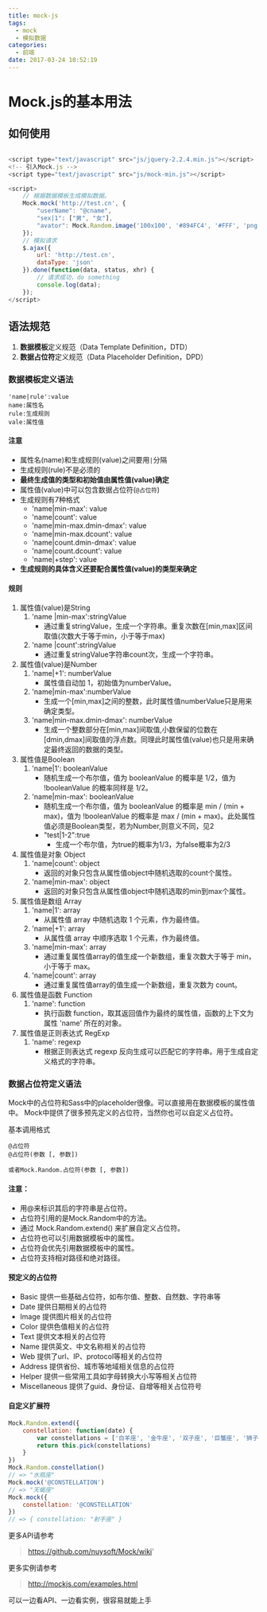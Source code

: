 ```yaml
---
title: mock-js
tags:
  - mock
  - 模拟数据
categories:
  - 前端
date: 2017-03-24 10:52:19
---
```


# Mock.js的基本用法

## 如何使用

```javascript

<script type="text/javascript" src="js/jquery-2.2.4.min.js"></script>
<!-- 引入Mock.js -->
<script type="text/javascript" src="js/mock-min.js"></script>

<script>
    // 根据数据模板生成模拟数据。
    Mock.mock('http://test.cn', {
        "userName": "@cname",
        "sex|1": ["男", "女"],
        "avator": Mock.Random.image('100x100', '#894FC4', '#FFF', 'png', '头像')
    });
    // 模拟请求
    $.ajax({
        url: 'http://test.cn',
        dataType: 'json'
    }).done(function(data, status, xhr) {
        // 请求成功，do something
        console.log(data);
    });
</script>

```

## 语法规范

1. **数据模板**定义规范（Data Template Definition，DTD）
2. **数据占位符**定义规范（Data Placeholder Definition，DPD） 

### 数据模板定义语法

```
'name|rule':value
name:属性名
rule:生成规则
vale:属性值
```

#### 注意
- 属性名(name)和生成规则(value)之间要用`|`分隔
- 生成规则(rule)不是必须的
- **最终生成值的类型和初始值由属性值(value)确定**
- 属性值(value)中可以包含数据占位符(`@占位符`)
- 生成规则有7种格式
    - 'name|min-max': value
    - 'name|count': value
    - 'name|min-max.dmin-dmax': value
    - 'name|min-max.dcount': value
    - 'name|count.dmin-dmax': value
    - 'name|count.dcount': value
    - 'name|+step': value
- **生成规则的具体含义还要配合属性值(value)的类型来确定**

#### 规则
1. 属性值(value)是String
    1. 'name |min-max':stringValue
        - 通过重复stringValue，生成一个字符串。重复次数在[min,max]区间取值(次数大于等于min，小于等于max)
    2. 'name |count':stringValue
        - 通过重复stringValue字符串count次，生成一个字符串。
2. 属性值(value)是Number
    1. 'name|+1': numberValue
        - 属性值自动加 1，初始值为numberValue。
    2. 'name|min-max':numberValue
        - 生成一个[min,max]之间的整数，此时属性值numberValue只是用来确定类型。
    3. 'name|min-max.dmin-dmax': numberValue
        - 生成一个整数部分在[min,max]间取值,小数保留的位数在[dmin,dmax]间取值的浮点数。同理此时属性值(value)也只是用来确定最终返回的数据的类型。
3. 属性值是Boolean
    1. 'name|1': booleanValue
        - 随机生成一个布尔值，值为 booleanValue 的概率是 1/2，值为 !booleanValue 的概率同样是 1/2。
    2. 'name|min-max': booleanValue
        - 随机生成一个布尔值，值为 booleanValue 的概率是 min / (min + max)，值为 !booleanValue 的概率是 max / (min + max)。此处属性值必须是Boolean类型，若为Number,则意义不同，见2
        - "test|1-2":true
            - 生成一个布尔值，为true的概率为1/3，为false概率为2/3
4. 属性值是对象 Object
    1. 'name|count': object
        - 返回的对象只包含从属性值object中随机选取的count个属性。
    2. 'name|min-max': object
        - 返回的对象只包含从属性值object中随机选取的min到max个属性。
5. 属性值是数组 Array
    1. 'name|1': array
        - 从属性值 array 中随机选取 1 个元素，作为最终值。
    2. 'name|+1': array
        - 从属性值 array 中顺序选取 1 个元素，作为最终值。
    3. 'name|min-max': array
        - 通过重复属性值array的值生成一个新数组，重复次数大于等于 min，小于等于 max。
    4. 'name|count': array
        - 通过重复属性值array的值生成一个新数组，重复次数为 count。 
6. 属性值是函数 Function
    1. 'name': function
        - 执行函数 function，取其返回值作为最终的属性值，函数的上下文为属性 'name' 所在的对象。
7. 属性值是正则表达式 RegExp
    1. 'name': regexp
        - 根据正则表达式 regexp 反向生成可以匹配它的字符串。用于生成自定义格式的字符串。

### 数据占位符定义语法

Mock中的占位符和Sass中的placeholder很像。可以直接用在数据模板的属性值中。
Mock中提供了很多预先定义的占位符，当然你也可以自定义占位符。

基本调用格式
```
@占位符
@占位符(参数 [, 参数])

或者Mock.Random.占位符(参数 [, 参数])
```

#### 注意：
- 用@来标识其后的字符串是占位符。
- 占位符引用的是Mock.Random中的方法。
- 通过 Mock.Random.extend() 来扩展自定义占位符。
- 占位符也可以引用数据模板中的属性。
- 占位符会优先引用数据模板中的属性。
- 占位符支持相对路径和绝对路径。

#### 预定义的占位符
- Basic         提供一些基础占位符，如布尔值、整数、自然数、字符串等
- Date          提供日期相关的占位符
- Image         提供图片相关的占位符
- Color         提供色值相关的占位符
- Text          提供文本相关的占位符
- Name          提供英文、中文名称相关的占位符
- Web           提供了url、IP、protocol等相关的占位符
- Address       提供省份、城市等地域相关信息的占位符
- Helper        提供一些常用工具如字母转换大小写等相关占位符
- Miscellaneous 提供了guid、身份证、自增等相关占位符号

#### 自定义扩展符
```javascript
Mock.Random.extend({
    constellation: function(date) {
        var constellations = ['白羊座', '金牛座', '双子座', '巨蟹座', '狮子座', '处女座', '天秤座', '天蝎座', '射手座', '摩羯座', '水瓶座', '双鱼座']
        return this.pick(constellations)
    }
})
Mock.Random.constellation()
// => "水瓶座"
Mock.mock('@CONSTELLATION')
// => "天蝎座"
Mock.mock({
    constellation: '@CONSTELLATION'
})
// => { constellation: "射手座" }
```

更多API请参考
> https://github.com/nuysoft/Mock/wiki'

更多实例请参考
> http://mockjs.com/examples.html

可以一边看API、一边看实例，很容易就能上手